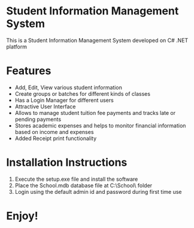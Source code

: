 # Student Information Management System
This is a Student Information Management System developed on C# .NET platform

# Features
- Add, Edit, View various student information
- Create groups or batches for different kinds of classes
- Has a Login Manager for different users
- Attractive User Interface
- Allows to manage student tuition fee payments and tracks late or pending payments
- Stores academic expenses and helps to monitor financial information based on income and expenses
- Added Receipt print functionality

# Installation Instructions

1. Execute the setup.exe file and install the software
2. Place the School.mdb database file at C:\School\ folder
3. Login using the default admin id and password during first time use

# Enjoy!

